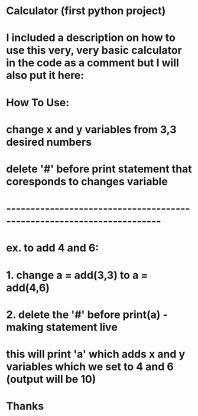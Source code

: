 # Calculator (first python project)
# I included a description on how to use this very, very basic calculator in the code as a comment but I will also put it here:

# How To Use:
# change x and y variables from 3,3 desired numbers
# delete '#' before print statement that coresponds to changes variable
# ----------------------------------------------------------------------
# ex. to add 4 and 6:
# 1. change a = add(3,3) to a = add(4,6)
# 2. delete the '#' before print(a) - making statement live 
# this will print 'a' which adds x and y variables which we set to 4 and 6 (output will be 10)

# Thanks
